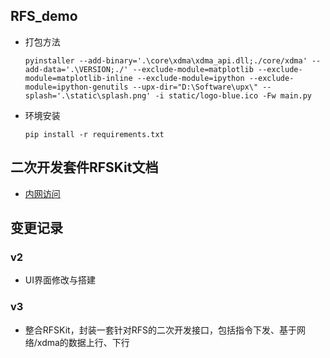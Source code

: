 ## RFS_demo

* 打包方法

  `pyinstaller --add-binary='.\core\xdma\xdma_api.dll;./core/xdma' --add-data='.\VERSION;./' --exclude-module=matplotlib --exclude-module=matplotlib-inline --exclude-module=ipython --exclude-module=ipython-genutils --upx-dir="D:\Software\upx\" --splash='.\static\splash.png' -i static/logo-blue.ico -Fw main.py`

* 环境安装
  
  `pip install -r requirements.txt`

## 二次开发套件RFSKit文档
* [内网访问](http://192.168.1.2/pages/viewpage.action?pageId=144443947)

## 变更记录
### v2
* UI界面修改与搭建
### v3
* 整合RFSKit，封装一套针对RFS的二次开发接口，包括指令下发、基于网络/xdma的数据上行、下行